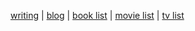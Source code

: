 [writing](https://brookshelley.com/index) | [blog](https://brookshelley.com/posts) | [book list](https://brookshelley.com/books) | [movie list](https://brookshelley.com/movies) | [tv list](https://brookshelley.com/tv)
